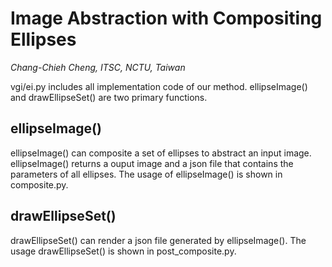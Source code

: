 
# Image Abstraction with Compositing Ellipses
*Chang-Chieh Cheng, ITSC, NCTU, Taiwan*

vgi/ei.py includes all implementation code of our method.
ellipseImage() and drawEllipseSet() are two primary functions.

## ellipseImage()
ellipseImage() can composite a set of ellipses to abstract an input image.
ellipseImage() returns a ouput image and a json file that contains the parameters of all ellipses.
The usage of ellipseImage() is shown in composite.py.

## drawEllipseSet() 
drawEllipseSet() can render a json file generated by ellipseImage(). 
The usage drawEllipseSet() is shown in post_composite.py.

